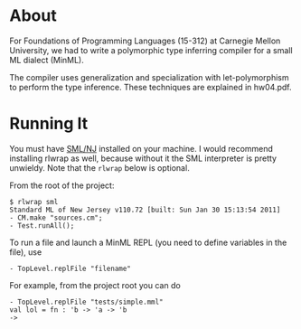 About
=====

For Foundations of Programming Languages (15-312) at Carnegie Mellon University, we had to write a
polymorphic type inferring compiler for a small ML dialect (MinML).

The compiler uses generalization and specialization with let-polymorphism to perform the type inference.
These techniques are explained in hw04.pdf.

Running It
==========

You must have [SML/NJ](http://www.smlnj.org/) installed on your machine. I would recommend installing rlwrap as well, because
without it the SML interpreter is pretty unwieldy. Note that the `rlwrap` below is optional.

From the root of the project:

```
$ rlwrap sml
Standard ML of New Jersey v110.72 [built: Sun Jan 30 15:13:54 2011]
- CM.make "sources.cm";
- Test.runAll();
```

To run a file and launch a MinML REPL (you need to define variables in the file), use

```
- TopLevel.replFile "filename"
```

For example, from the project root you can do
```
- TopLevel.replFile "tests/simple.mml"
val lol = fn : 'b -> 'a -> 'b
-> 
```
